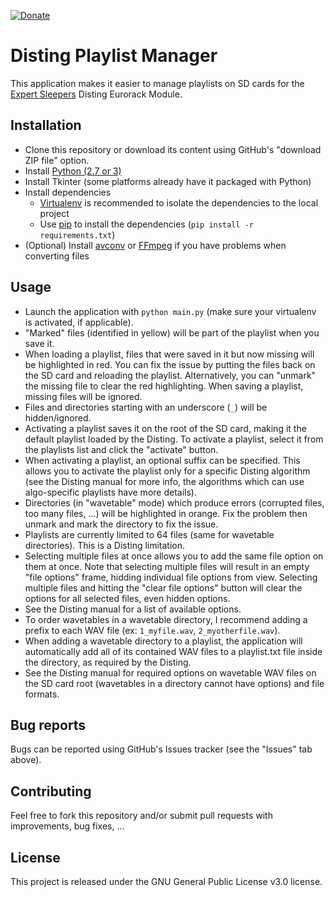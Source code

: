 [![Donate](https://img.shields.io/badge/Donate-PayPal-green.svg)](https://www.paypal.me/blen2r)

# Disting Playlist Manager
This application makes it easier to manage playlists on SD cards for the [Expert Sleepers](http://expert-sleepers.co.uk) Disting Eurorack Module.

## Installation
* Clone this repository or download its content using GitHub's "download ZIP file" option.
* Install [Python (2.7 or 3)](https://www.python.org/)
* Install Tkinter (some platforms already have it packaged with Python)
* Install dependencies
  * [Virtualenv](https://virtualenv.pypa.io/) is recommended to isolate the dependencies to the local project
  * Use [pip](https://pip.pypa.io/en/stable/) to install the dependencies (`pip install -r requirements.txt`)
* (Optional) Install [avconv](https://libav.org/avconv.html) or [FFmpeg](https://www.ffmpeg.org/) if you have problems when converting files


## Usage
* Launch the application with `python main.py` (make sure your virtualenv is activated, if applicable).
* "Marked" files (identified in yellow) will be part of the playlist when you save it.
* When loading a playlist, files that were saved in it but now missing will be highlighted in red. You can fix the issue by putting the files back on the SD card and reloading the playlist. Alternatively, you can "unmark" the missing file to clear the red highlighting. When saving a playlist, missing files will be ignored.
* Files and directories starting with an underscore (`_`) will be hidden/ignored.
* Activating a playlist saves it on the root of the SD card, making it the default playlist loaded by the Disting. To activate a playlist, select it from the playlists list and click the "activate" button.
* When activating a playlist, an optional suffix can be specified. This allows you to activate the playlist only for a specific Disting algorithm (see the Disting manual for more info, the algorithms which can use algo-specific playlists have more details).
* Directories (in "wavetable" mode) which produce errors (corrupted files, too many files, ...) will be highlighted in orange. Fix the problem then unmark and mark the directory to fix the issue.
* Playlists are currently limited to 64 files (same for wavetable directories). This is a Disting limitation.
* Selecting multiple files at once allows you to add the same file option on them at once. Note that selecting multiple files will result in an empty "file options" frame, hidding individual file options from view. Selecting multiple files and hitting the "clear file options" button will clear the options for all selected files, even hidden options.
* See the Disting manual for a list of available options.
* To order wavetables in a wavetable directory, I recommend adding a prefix to each WAV file (ex: `1_myfile.wav`, `2_myotherfile.wav`).
* When adding a wavetable directory to a playlist, the application will automatically add all of its contained WAV files to a playlist.txt file inside the directory, as required by the Disting.
* See the Disting manual for required options on wavetable WAV files on the SD card root (wavetables in a directory cannot have options) and file formats.

## Bug reports
Bugs can be reported using GitHub's Issues tracker (see the "Issues" tab above).

## Contributing
Feel free to fork this repository and/or submit pull requests with improvements, bug fixes, ...

## License
This project is released under the GNU General Public License v3.0 license.